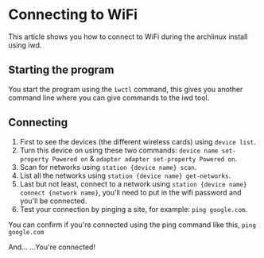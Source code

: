 # Connecting to WiFi
This article shows you how to connect to WiFi during the archlinux install using iwd.

## Starting the program
You start the program using the ```ìwctl``` command, this gives you another command line where you can give commands to the iwd tool.

## Connecting
1. First to see the devices (the different wireless cards) using ```device list```.
2. Turn this device on using these two commands: ```device name set-property Powered on``` & ```adapter adapter set-property Powered on```.
3. Scan for networks using ```station {device name} scan```.
4. List all the networks using ```station {device name} get-networks```.
5. Last but not least, connect to a network using ```station {device name} connect {network name}```, you'll need to put in the wifi password and you'll be connected.
6. Test your connection by pinging a site, for example: ```ping google.com```.

You can confirm if you're connected using the ping command like this, ```ping google.com```

And...
...You're connected!
